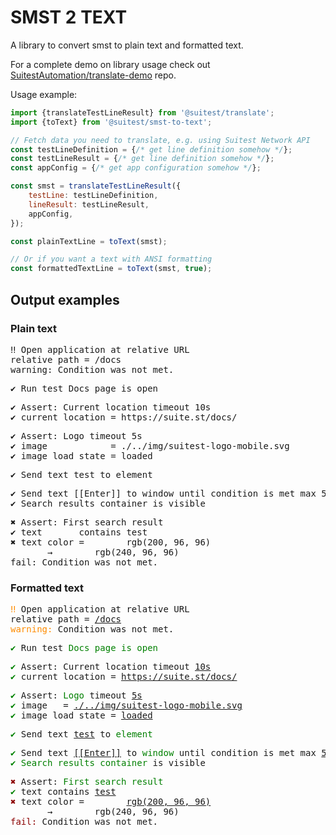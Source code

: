 # SMST 2 TEXT

A library to convert smst to plain text and formatted text.

For a complete demo on library usage check out [SuitestAutomation/translate-demo] repo.

Usage example:

```javascript
import {translateTestLineResult} from '@suitest/translate';
import {toText} from '@suitest/smst-to-text';

// Fetch data you need to translate, e.g. using Suitest Network API
const testLineDefinition = {/* get line definition somehow */};
const testLineResult = {/* get line definition somehow */};
const appConfig = {/* get app configuration somehow */};

const smst = translateTestLineResult({
    testLine: testLineDefinition,
    lineResult: testLineResult,
    appConfig,
});

const plainTextLine = toText(smst);

// Or if you want a text with ANSI formatting
const formattedTextLine = toText(smst, true);
```

## Output examples

### Plain text

<pre>‼ Open application at relative URL
relative path = /docs
warning: Condition was not met.</pre>
<pre>✔ Run test Docs page is open</pre>
<pre>✔ Assert: Current location timeout 10s 
✔ current location = https://suite.st/docs/</pre>     
<pre>✔ Assert: Logo timeout 5s 
✔ image            = ./../img/suitest-logo-mobile.svg
✔ image load state = loaded                          </pre>
<pre>✔ Send text test to element</pre>
<pre>✔ Send text [[Enter]] to window until condition is met max 5x every 1s
✔ Search results container is visible</pre>
<pre>✖ Assert: First search result 
✔ text       contains test            
✖ text color =        rgb(200, 96, 96)
       →        rgb(240, 96, 96)
fail: Condition was not met.</pre>

### Formatted text

<pre><span style="color: darkorange">‼ </span>Open application at relative URL
relative path = <span style="text-decoration: underline">/docs</span>
<span style="color: darkorange">warning: </span>Condition was not met.</pre>
<pre><span style="color: green">✔ </span>Run test <span style="color: green">Docs page is open</span></pre>
<pre><span style="color: green">✔ </span>Assert: Current location timeout <span style="text-decoration: underline">10s</span> 
<span style="color: green">✔ </span>current location = <span style="text-decoration: underline">https://suite.st/docs/</span></pre>
<pre><span style="color: green">✔ </span>Assert: <span style="color: green">Logo</span> timeout <span style="text-decoration: underline">5s</span> 
<span style="color: green">✔ </span>image   = <span style="text-decoration: underline">./../img/suitest-logo-mobile.svg</span>
<span style="color: green">✔ </span>image load state = <span style="text-decoration: underline">loaded</span>                  </pre>
<pre><span style="color: green">✔ </span>Send text <span style="text-decoration: underline">test</span> to <span style="color: green">element</span></pre>
<pre><span style="color: green">✔ </span>Send text <span style="text-decoration: underline">[[Enter]]</span> to <span style="color: green">window</span> until condition is met max <span style="text-decoration: underline">5</span>x every <span style="text-decoration: underline">1s</span>
<span style="color: green">✔ </span><span style="color: green">Search results container</span> is visible</pre>
<pre><span style="color: darkred">✖ </span>Assert: <span style="color: green">First search result</span> 
<span style="color: green">✔ </span>text contains <span style="text-decoration: underline">test</span>    
<span style="color: darkred">✖ </span>text color =        <span style="text-decoration: underline">rgb(200, 96, 96)</span>
       →        rgb(240, 96, 96)
<span style="color: darkred">fail: </span>Condition was not met.</pre>

[SuitestAutomation/translate-demo]: https://github.com/SuitestAutomation/translate-demo
